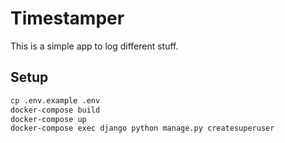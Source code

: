 # Timestamper

This is a simple app to log different stuff.

## Setup

```bash
cp .env.example .env
docker-compose build
docker-compose up
docker-compose exec django python manage.py createsuperuser
```
